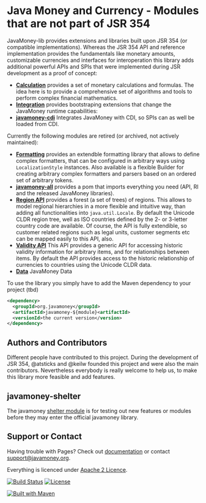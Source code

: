 Java Money and Currency - Modules that are not part of JSR 354
==============================================================
 
JavaMoney-lib provides extensions and libraries built upon JSR 354 (or compatible implementations).
Whereas the JSR 354 API and reference implementation provides the fundamentals like monetary amounts, customizable currencies 
and interfaces for interoperation this library adds additional powerful APIs and SPIs that were implemented during JSR 
development as a proof of concept:

* [**Calculation**](calc) provides a set of monetary calculations and formulas. The idea here is to provide a comprehensive set of algorithms and tools to perform complex financial mathematics.
* [**Integration**](integration) provides bootstraping extensions that change the JavaMoney runtime capabilities:
 * [**javamoney-cdi**](integration/javamoney-cdi) Integrates JavaMoney with CDI, so SPIs can as well be loaded from CDI.

Currently the following modules are retired (or archived, not actively maintained):
* [**Formatting**](retired/format) provides an extendble formatting library that allows to define complex formatters, that can be configured in arbitrary ways using `LocalizationStyle` instances.
Also available is a flexible Builder for creating arbitrary complex formatters and parsers based on an ordered set of arbitrary tokens.
* [**javamoney-all**](retired/javamoney-all) provides a pom that imports everything you need (API, RI and the released JavaMoney libraries).
* [**Region API**](retired/regions) provides a forest (a set of trees) of regions. This allows to model regional hierarchies in a more flexible and intuitive way, than adding all functionalities into `java.util.Locale`.
By default the Unicode CLDR region tree, well as ISO countries defined by the 2- or 3-letter country code are available.
Of course, the API is fully extendible, so customer related regions such as legal units, customer segments etc can be mapped easily to this API, also.
* [**Validity API**](retired/validity) This API provides a generic API for accessing historic validity information for arbitrary items, and for relationships between items.
By default the API provides access to the historic relationship of currencies to countries using the Unicode CLDR data.
* [**Data**](retired/cldr-data) JavaMoney Data

To use the library you simply have to add the Maven dependency to your project (tbd)

```xml
<dependency>
  <groupId>org.javamoney</groupId>
  <artifactId>javamoney-${module}<artifactId>
  <versionId>the current version</version>
</dependency>
```

Authors and Contributors
------------------------
Different people have contributed to this project. During the development of JSR 354, @atsticks and @keilw founded this project and were also the main contributors. Nevertheless everybody is really welcome to help us, to make this library more feasible and add features.

javamoney-shelter
-----------------
The javamoney [shelter module](http://javamoney.github.io/shelter.html) is for testing out new features or modules before they may enter the official javamoney library.

Support or Contact
------------------
Having trouble with Pages? Check out [documentation](http://javamoney.org) or contact support@javamoney.org.

Everything is licenced under [Apache 2 Licence](LICENSE.txt).

[![Build Status](https://api.travis-ci.org/JavaMoney/javamoney-lib.png?branch=master)](https://travis-ci.org/JavaMoney/javamoney-lib)
[![License](http://img.shields.io/badge/license-Apache2-red.svg)](http://opensource.org/licenses/apache-2.0) 

[![Built with Maven](http://maven.apache.org/images/logos/maven-feather.png)](http://maven.org/)
